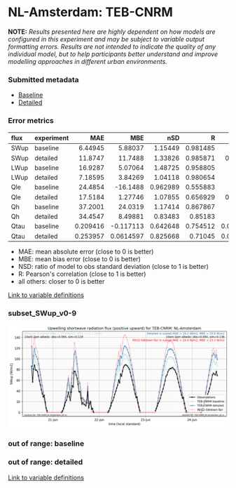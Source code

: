 # NL-Amsterdam: TEB-CNRM

**NOTE:** *Results presented here are highly dependent on how models are configured in this experiment and may be subject to variable output formatting errors. Results are not intended to indicate the quality of any individual model, but to help participants better understand and improve modelling approaches in different urban environments.*

### Submitted metadata

- [Baseline](TEB-CNRM_NL-Amsterdam_baseline_attrs.md)
- [Detailed](TEB-CNRM_NL-Amsterdam_detailed_attrs.md)

### Error metrics

| flux   | experiment   |       MAE |         MBE |      nSD |        R |        5th |      95th |      RMSE |    cRMSE |       AMBE |     1-nSD |       1-R |   nSkewness |   nKurtosis |   Overlap |
|:-------|:-------------|----------:|------------:|---------:|---------:|-----------:|----------:|----------:|---------:|-----------:|----------:|----------:|------------:|------------:|----------:|
| SWup   | baseline     |  6.44945  |   5.88037   | 1.15449  | 0.981485 |  0.50654   | 13.4914   |  8.70743  | 0.258101 |  5.88037   | 0.154487  | 0.0185145 |  0.00664142 |    0.124701 | 0.0856968 |
| SWup   | detailed     | 11.8747   |  11.7488    | 1.33826  | 0.985871 |  0.780653  | 27.8468   | 15.2408   | 0.390176 | 11.7488    | 0.338259  | 0.0141294 |  0.0452684  |    0.025473 | 0.104723  |
| LWup   | baseline     | 16.9287   |   5.07064   | 1.48725  | 0.958805 | 17.9741    | 52.2458   | 23.9724   | 0.59996  |  5.07064   | 0.487252  | 0.0411954 |  0.367345   |    0.447933 | 0.151307  |
| LWup   | detailed     |  7.18595  |   3.84269   | 1.04118  | 0.980654 |  1.213     |  3.94172  |  8.87646  | 0.204892 |  3.84269   | 0.0411835 | 0.0193456 |  0.351238   |    0.864156 | 0.0929211 |
| Qle    | baseline     | 24.4854   | -16.1488    | 0.962989 | 0.555883 |  3.94432   |  9.81942  | 36.2862   | 0.925597 | 16.1488    | 0.0370119 | 0.444117  |  0.911791   |    0.125402 | 0.472053  |
| Qle    | detailed     | 17.5184   |   1.27746   | 1.07855  | 0.656929 |  0.408749  | 15.6492   | 30.3533   | 0.863834 |  1.27746   | 0.0785496 | 0.343071  |  0.26619    |    0.496222 | 0.0991709 |
| Qh     | baseline     | 37.2001   |  24.0319    | 1.17414  | 0.867867 | 23.3778    | 89.0387   | 59.4543   | 0.583621 | 24.0319    | 0.174145  | 0.132133  |  0.854885   |    0.586    | 0.221482  |
| Qh     | detailed     | 34.4547   |   8.49881   | 0.83483  | 0.85183  | 15.5541    | 10.6891   | 49.5683   | 0.524094 |  8.49881   | 0.16517   | 0.14817   |  0.638854   |    0.58445  | 0.181921  |
| Qtau   | baseline     |  0.209416 |  -0.117113  | 0.642648 | 0.754512 |  0.0448048 |  0.51726  |  0.42066  | 0.665752 |  0.117113  | 0.357352  | 0.245488  |  0.2385     |    0.611408 | 0.130993  |
| Qtau   | detailed     |  0.253957 |   0.0614597 | 0.825668 | 0.71045  |  0.0901272 |  0.160644 |  0.437116 | 0.713117 |  0.0614597 | 0.174331  | 0.28955   |  0.260646   |    0.57291  | 0.153023  |

 - MAE: mean absolute error (close to 0 is better)
 - MBE: mean bias error (close to 0 is better)
 - NSD: ratio of model to obs standard deviation (close to 1 is better)
 - R: Pearson's correlation (close to 1 is better)
 - all others: closer to 0 is better

[Link to variable definitions](../modelattrs/variable_definitions.md)

### <a name="subset_swup_v0-9"></a>subset_SWup_v0-9
[![TEB-CNRM_NL-Amsterdam_subset_SWup_v0-9.png](TEB-CNRM_NL-Amsterdam_subset_SWup_v0-9.png)](TEB-CNRM_NL-Amsterdam_subset_SWup_v0-9.png)

### out of range: baseline


### out of range: detailed



[Link to variable definitions](../modelattrs/variable_definitions.md)

